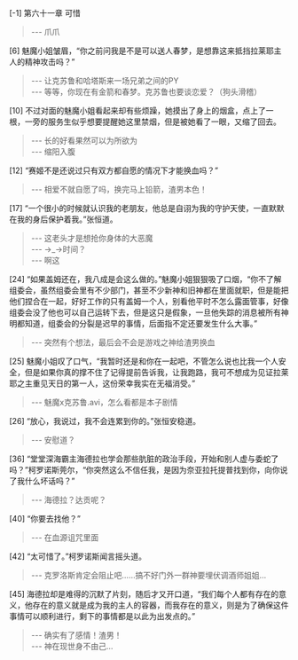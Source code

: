 
[-1] 第六十一章 可惜
>--- 爪爪<br>

[6] 魅魔小姐皱眉，“你之前问我是不是可以送人春梦，是想靠这来抵挡拉莱耶主人的精神攻击吗？”
>--- 让克苏鲁和哈塔斯来一场兄弟之间的PY<br>
>--- 等等，你现在有金箭和春梦。克苏鲁也要谈恋爱？（狗头滑稽）<br>

[10] 不过对面的魅魔小姐看起来却有些烦躁，她摸出了身上的烟盒，点上了一根，一旁的服务生似乎想要提醒她这里禁烟，但是被她看了一眼，又缩了回去。
>--- 长的好看果然可以为所欲为<br>
>--- 缩阳入腹<br>

[12] “赛姬不是还说过只有双方都自愿的情况下才能换血吗？”
>--- 相爱不就自愿了吗，换完马上铅箭，渣男本色！<br>

[17] “一个很小的时候就认识我的老朋友，他总是自诩为我的守护天使，一直默默在我的身后保护着我。”张恒道。
>--- 这老头才是想抢你身体的大恶魔<br>
>--- →_→时间？<br>
>--- 啊这<br>

[24] “如果盖姆还在，我八成是会这么做的。”魅魔小姐狠狠吸了口烟，“你不了解组委会，虽然组委会里有不少部门，甚至不少新神和旧神都在里面就职，但是能把他们捏合在一起，好好工作的只有盖姆一个人，别看他平时不怎么露面管事，好像组委会没了他也可以自己运转下去，但是这只是假象，一旦他失踪的消息被所有神明都知道，组委会的分裂是迟早的事情，后面指不定还要发生什么大事。”
>--- 突然有个想法，最后会不会是游戏之神给渣男换血<br>

[25] 魅魔小姐叹了口气，“我暂时还是和你在一起吧，不管怎么说也比我一个人安全，但是如果你真的撑不住了记得提前告诉我，让我跑路，我可不想成为见证拉莱耶之主重见天日的第一人，这份荣幸我实在无福消受。”
>--- 魅魔x克苏鲁.avi，怎么看都是本子剧情<br>

[26] “放心，我说过，我不会连累到你的。”张恒安稳道。
>--- 安慰道？<br>

[36] “堂堂深海霸主海德拉也学会那些肮脏的政治手段，开始和别人虚与委蛇了吗？”柯罗诺斯莞尔，“你突然这么不信任我，是因为奈亚拉托提普找到你，向你说了我什么坏话吗？”
>--- 海德拉？达贡呢？<br>

[40] “你要去找他？”
>--- 在血源诅咒里面<br>

[42] “太可惜了。”柯罗诺斯闻言摇头道。
>--- 克罗洛斯肯定会阻止吧……搞不好门外一群神要埋伏调酒师姐姐…<br>

[45] 海德拉却是难得的沉默了片刻，随后才又开口道，“我们每个人都有存在的意义，他存在的意义就是成为我的主人的容器，而我存在的意义，则是为了确保这件事情可以顺利进行，剩下的事情都是以此为出发点的。”
>--- 确实有了感情！渣男！<br>
>--- 神在现世身不由己…<br>
